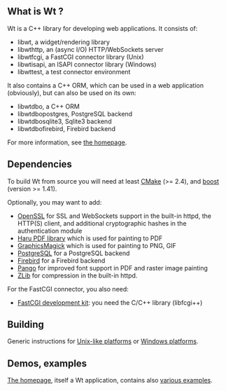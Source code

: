 What is Wt ?
------------

Wt is a C++ library for developing web applications. It consists of:

- libwt, a widget/rendering library
- libwthttp, an (async I/O) HTTP/WebSockets server
- libwtfcgi, a FastCGI connector library (Unix)
- libwtisapi, an ISAPI connector library (Windows)
- libwttest, a test connector environment

It also contains a C++ ORM, which can be used in a web application
(obviously), but can also be used on its own:

- libwtdbo, a C++ ORM
- libwtdbopostgres, PostgreSQL backend
- libwtdbosqlite3, Sqlite3 backend
- libwtdbofirebird, Firebird backend

For more information, see [the homepage](http://www.webtoolkit.eu/wt
"Wt homepage").

Dependencies
------------

To build Wt from source you will need at least
[CMake](http://www.cmake.org/CMake) (>= 2.4), and
[boost](http://www.boost.org) (version >= 1.41).

Optionally, you may want to add:

- [OpenSSL](http://www.openssl.org) for SSL and WebSockets support in
  the built-in httpd, the HTTP(S) client, and additional cryptographic
  hashes in the authentication module
- [Haru PDF library](http://libharu.org) which is used for painting to PDF
- [GraphicsMagick](http://www.graphicsmagick.org/) which is used for painting
  to PNG, GIF
- [PostgreSQL](http://www.posgresql.org/) for a PostgreSQL backend
- [Firebird](http://www.firebirdsql.org/) for a Firebird backend
- [Pango](http://www.pango.org/) for improved font support in PDF and raster
  image painting
- [ZLib](http://zlib.net/) for compression in the built-in httpd.

For the FastCGI connector, you also need:

- [FastCGI development kit](http://www.fastcgi.com/): you need the
  C/C++ library (libfcgi++)

Building
--------

Generic instructions for [Unix-like
platforms](http://www.webtoolkit.eu/wt/doc/reference/html/InstallationUnix.html)
or [Windows
platforms](http://www.webtoolkit.eu/wt/doc/reference/html/InstallationWindows.html).

Demos, examples
---------------

[The homepage](http://www.webtoolkit.eu/wt), itself a Wt application,
contains also [various examples](http://www.webtoolkit.eu/wt/examples).
